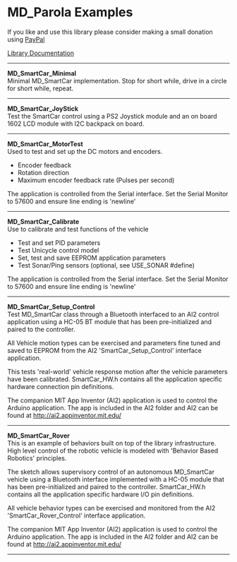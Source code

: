 # MD_Parola Examples
If you like and use this library please consider making a small donation using [PayPal](https://paypal.me/MajicDesigns/4USD)

[Library Documentation](https://majicdesigns.github.io/MD_Parola/)

<hr>

**MD_SmartCar_Minimal**  Minimal MD_SmartCar implementation. Stop for short while, drive in a circle for short while, repeat.<hr>
**MD_SmartCar_JoyStick**  Test the SmartCar control using a PS2 Joystick module and an on board1602 LCD module with I2C backpack on board.<hr>**MD_SmartCar_MotorTest**  Used to test and set up the DC motors and encoders.- Encoder feedback- Rotation direction- Maximum encoder feedback rate (Pulses per second)The application is controlled from the Serial interface.Set the Serial Monitor to 57600 and ensure line ending is 'newline'<hr>**MD_SmartCar_Calibrate**  Use to calibrate and test functions of the vehicle- Test and set PID parameters- Test Unicycle control model- Set, test and save EEPROM application parameters- Test Sonar/Ping sensors (optional, see USE_SONAR #define)The application is controlled from the Serial interface.Set the Serial Monitor to 57600 and ensure line ending is 'newline'<hr>**MD_SmartCar_Setup_Control**  Test MD_SmartCar class through a Bluetooth interfaced to an AI2 control application using a HC-05 BT module that has been pre-initialized and paired to the controller.All Vehicle motion types can be exercised and parameters fine tuned and saved to EEPROM from the AI2 'SmartCar_Setup_Control' interface application.This tests 'real-world' vehicle response motion after the vehicle parameters have been calibrated. SmartCar_HW.h contains all the application specific hardware connection pin definitions.The companion MIT App Inventor (AI2) application is used to control the Arduino application. The app is included in the AI2 folder and AI2 can be found at http://ai2.appinventor.mit.edu/<hr>
**MD_SmartCar_Rover**  This is an example of behaviors built on top of the library infrastructure. High level control of the robotic vehicle is modeled with 'Behavior Based Robotics' principles.The sketch allows supervisory control of an autonomous MD_SmartCar vehicle using a Bluetooth interface implemented with a HC-05 module that has been pre-initialized and paired to the controller. SmartCar_HW.h contains all the application specific hardware I/O pin definitions.All vehicle behavior types can be exercised and monitored from the AI2 'SmartCar_Rover_Control' interface application.The companion MIT App Inventor (AI2) application is used to control the Arduino application. The app is included in the AI2 folder and AI2 can be found at http://ai2.appinventor.mit.edu/<hr>

